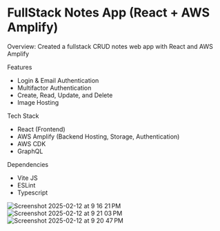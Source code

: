 # FullStack Notes App (React + AWS Amplify)

Overview: Created a fullstack CRUD notes web app with React and AWS Amplify

Features
- Login & Email Authentication
- Multifactor Authentication
- Create, Read, Update, and Delete
- Image Hosting

Tech Stack
- React (Frontend)
- AWS Amplify (Backend Hosting, Storage, Authentication)
- AWS CDK
- GraphQL

Dependencies
- Vite JS
- ESLint
- Typescript

  


![Screenshot 2025-02-12 at 9 16 21 PM](https://github.com/user-attachments/assets/b2f81552-f62f-42e9-ab20-6e191062eba9)
![Screenshot 2025-02-12 at 9 21 03 PM](https://github.com/user-attachments/assets/c4f52244-1ee5-4c1c-ab75-9a8893456cf7)
![Screenshot 2025-02-12 at 9 20 47 PM](https://github.com/user-attachments/assets/2323fba3-8b74-4530-82ad-581dbc1708ac)
